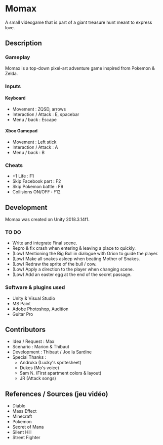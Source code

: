 # Momax

A small videogame that is part of a giant treasure hunt meant to express love.


## Description

### Gameplay

Momax is a top-down pixel-art adventure game inspired from Pokemon & Zelda. 

### Inputs

#### Keyboard 

- Movement : ZQSD, arrows
- Interaction / Attack : E, spacebar
- Menu / back : Escape

#### Xbox Gamepad

- Movement : Left stick
- Interaction / Attack : A
- Menu / back : B

### Cheats

- +1 Life : F1
- Skip Facebook part : F2
- Skip Pokemon battle : F9
- Collisions ON/OFF : F12

## Development

Momax was created on Unity 2018.3.14f1.

### TO DO

- Write and integrate Final scene.
- Repro & fix crash when entering & leaving a place to quickly.
- (Low) Mentioning the Big Bull in dialogue with Orion to guide the player.
- (Low) Make all snakes asleep when beating Mother of Snakes. 
- (Low) Redraw the sprite of the bull / cow.
- (Low) Apply a direction to the player when changing scene.
- (Low) Add an easter egg at the end of the secret passage. 

### Software & plugins used

- Unity & Visual Studio
- MS Paint
- Adobe Photoshop, Audition
- Guitar Pro

## Contributors

- Idea / Request : Max
- Scenario : Marion & Thibaut
- Development : Thibaut / Joe la Sardine
- Special Thanks :
	- Andruka (Lucky's spritesheet)
	- Dukes (Mo's voice)
	- Sam N. (First apartment colors & layout)
	- JR (Attack songs)

## References / Sources (jeu vidéo)

- Diablo
- Mass Effect
- Minecraft
- Pokemon
- Secret of Mana
- Silent Hill
- Street Fighter
